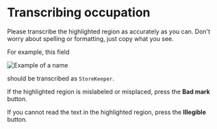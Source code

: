 # Transcribing occupation

Please transcribe the highlighted region as accurately as you can. Don't worry about spelling or formatting, just copy what you see.

For example, this field

![Example of a name](/images/cd_occupation.png)

should be transcribed as `StoreKeeper`.

If the highlighted region is mislabeled or misplaced, press the **Bad mark** button.

If you cannot read the text in the highlighted region, press the **Illegible** button.